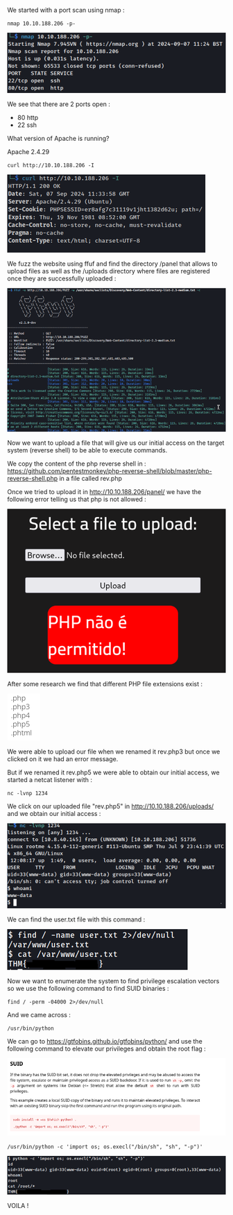 We started with a port scan using nmap :
```
nmap 10.10.188.206 -p-
```
![Image Alt](https://github.com/kcoainnapo/Tryhackme/blob/main/RootMe/Images/nmap.png?raw=true)

We see that there are 2 ports open : 
- 80 http
- 22 ssh

What version of Apache is running?

Apache 2.4.29
```
curl http://10.10.188.206 -I
```
![Image Alt](https://github.com/kcoainnapo/Tryhackme/blob/main/RootMe/Images/apache-version.png?raw=true)

We fuzz the website using ffuf and find the directory /panel that allows to upload files as well as the /uploads directory where files are registered once they are successfully uploaded :

![Image Alt](https://github.com/kcoainnapo/Tryhackme/blob/main/RootMe/Images/fuzz.png?raw=true)

Now we want to upload a file that will give us our initial access on the target system (reverse shell) to be able to execute commands.

We copy the content of the php reverse shell in : https://github.com/pentestmonkey/php-reverse-shell/blob/master/php-reverse-shell.php in a file called rev.php

Once we tried to upload it in http://10.10.188.206/panel/ we have the following error telling us that php is not allowed : 

![Image Alt](https://github.com/kcoainnapo/Tryhackme/blob/main/RootMe/Images/php-error.png?raw=true)

After some research we find that different PHP file extensions exist : 

![Image Alt](https://github.com/kcoainnapo/Tryhackme/blob/main/RootMe/Images/php-extension.png?raw=true)

We were able to upload our file when we renamed it rev.php3 but once we clicked on it we had an error message.

But if we renamed it rev.php5 we were able to obtain our initial access, we started a netcat listener with :

```
nc -lvnp 1234
```

We click on our uploaded file "rev.php5" in http://10.10.188.206/uploads/ and we obtain our initial access :

![Image Alt](https://github.com/kcoainnapo/Tryhackme/blob/main/RootMe/Images/initial-access.png?raw=true)

We can find the user.txt file with this command : 

![Image Alt](https://github.com/kcoainnapo/Tryhackme/blob/main/RootMe/Images/usertxtflag.png?raw=true)


Now we want to enumerate the system to find privilege escalation vectors so we use the following command to find SUID binaries : 
```
find / -perm -04000 2>/dev/null
```
And we came across : 
```
/usr/bin/python
```
We can go to https://gtfobins.github.io/gtfobins/python/ and use the following command to elevate our privileges and obtain the root flag : 

![Image Alt](https://github.com/kcoainnapo/Tryhackme/blob/main/RootMe/Images/python-suid.png?raw=true)


```
/usr/bin/python -c 'import os; os.execl("/bin/sh", "sh", "-p")'
```
![Image Alt](https://github.com/kcoainnapo/Tryhackme/blob/main/RootMe/Images/root-flag.png?raw=true)

VOILA ! 

